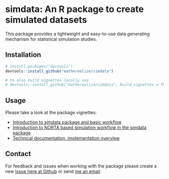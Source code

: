 # simdata: An R package to create simulated datasets
This package provides a lightweight and easy-to-use data generating mechanism
for statistical simulation studies.

## Installation
``` r
# install.packages("devtools")
devtools::install_github("matherealize/simdata")

# to also build vignettes locally use
# devtools::install_github("matherealize/simdata", build_vignettes = TRUE)
```

## Usage
Please take a look at the package vignettes:

- [Introduction to simdata package and basic workflow](https://matherealize.github.io/simdata_demo.html)
- [Introduction to NORTA based simulation workflow in the simdata package](https://matherealize.github.io/simdata_NORTA_demo.html)
- [Technical documentation, implementation overview](https://matherealize.github.io/simdata_technical_documentation.html)

## Contact

For feedback and issues when working with the package please create a new
[Issue here at Github](https://github.com/matherealize/simdata/issues) or 
send [me an email](mailto:michael.kammer@meduniwien.ac.at).
